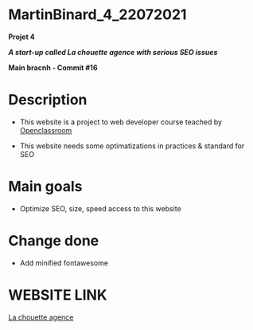 # MartinBinard_4_22072021
**Projet 4**

***A start-up called La chouette agence with serious SEO issues***

**Main bracnh - Commit #16**

# Description

* This website is a project to web developer course teached by [Openclassroom](https://openclassrooms.com/en/paths/141-web-developer)

* This website needs some optimatizations in practices & standard for SEO

# Main goals

* Optimize SEO, size, speed access to this website

# Change done

* Add minified fontawesome

# WEBSITE LINK

[La chouette agence](https://martinbinard.github.io/MartinBinard_4_22072021/)